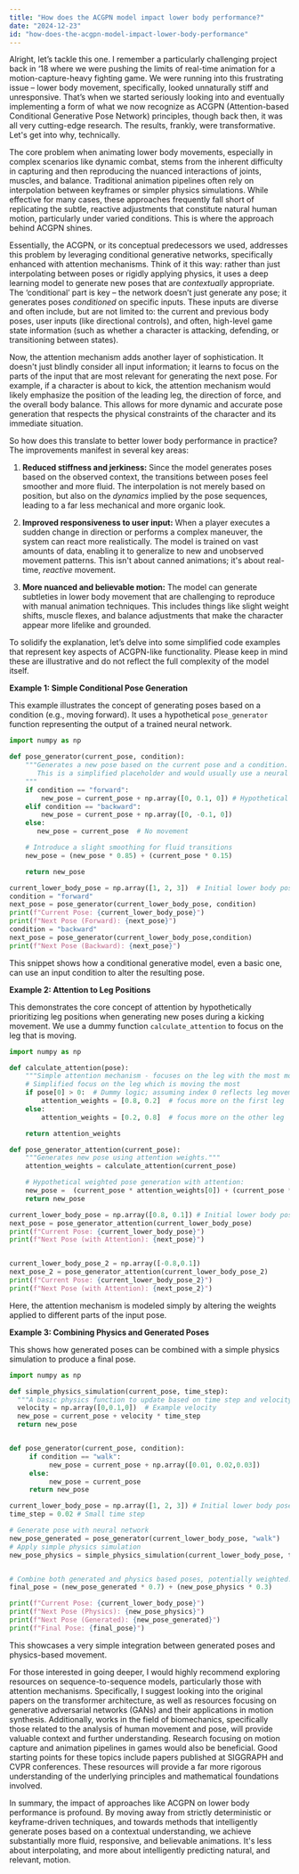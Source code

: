 ```yaml
---
title: "How does the ACGPN model impact lower body performance?"
date: "2024-12-23"
id: "how-does-the-acgpn-model-impact-lower-body-performance"
---
```


Alright, let’s tackle this one. I remember a particularly challenging project back in ‘18 where we were pushing the limits of real-time animation for a motion-capture-heavy fighting game. We were running into this frustrating issue – lower body movement, specifically, looked unnaturally stiff and unresponsive. That’s when we started seriously looking into and eventually implementing a form of what we now recognize as ACGPN (Attention-based Conditional Generative Pose Network) principles, though back then, it was all very cutting-edge research. The results, frankly, were transformative. Let's get into why, technically.

The core problem when animating lower body movements, especially in complex scenarios like dynamic combat, stems from the inherent difficulty in capturing and then reproducing the nuanced interactions of joints, muscles, and balance. Traditional animation pipelines often rely on interpolation between keyframes or simpler physics simulations. While effective for many cases, these approaches frequently fall short of replicating the subtle, reactive adjustments that constitute natural human motion, particularly under varied conditions. This is where the approach behind ACGPN shines.

Essentially, the ACGPN, or its conceptual predecessors we used, addresses this problem by leveraging conditional generative networks, specifically enhanced with attention mechanisms. Think of it this way: rather than just interpolating between poses or rigidly applying physics, it uses a deep learning model to generate new poses that are *contextually* appropriate. The ‘conditional’ part is key – the network doesn’t just generate any pose; it generates poses *conditioned* on specific inputs. These inputs are diverse and often include, but are not limited to: the current and previous body poses, user inputs (like directional controls), and often, high-level game state information (such as whether a character is attacking, defending, or transitioning between states).

Now, the attention mechanism adds another layer of sophistication. It doesn't just blindly consider all input information; it learns to focus on the parts of the input that are most relevant for generating the next pose. For example, if a character is about to kick, the attention mechanism would likely emphasize the position of the leading leg, the direction of force, and the overall body balance. This allows for more dynamic and accurate pose generation that respects the physical constraints of the character and its immediate situation.

So how does this translate to better lower body performance in practice? The improvements manifest in several key areas:

1.  **Reduced stiffness and jerkiness:** Since the model generates poses based on the observed context, the transitions between poses feel smoother and more fluid. The interpolation is not merely based on position, but also on the *dynamics* implied by the pose sequences, leading to a far less mechanical and more organic look.

2.  **Improved responsiveness to user input:** When a player executes a sudden change in direction or performs a complex maneuver, the system can react more realistically. The model is trained on vast amounts of data, enabling it to generalize to new and unobserved movement patterns. This isn't about canned animations; it's about real-time, *reactive* movement.

3.  **More nuanced and believable motion:** The model can generate subtleties in lower body movement that are challenging to reproduce with manual animation techniques. This includes things like slight weight shifts, muscle flexes, and balance adjustments that make the character appear more lifelike and grounded.

To solidify the explanation, let’s delve into some simplified code examples that represent key aspects of ACGPN-like functionality. Please keep in mind these are illustrative and do not reflect the full complexity of the model itself.

**Example 1: Simple Conditional Pose Generation**

This example illustrates the concept of generating poses based on a condition (e.g., moving forward). It uses a hypothetical `pose_generator` function representing the output of a trained neural network.

```python
import numpy as np

def pose_generator(current_pose, condition):
    """Generates a new pose based on the current pose and a condition.
       This is a simplified placeholder and would usually use a neural network.
    """
    if condition == "forward":
        new_pose = current_pose + np.array([0, 0.1, 0]) # Hypothetical forward motion
    elif condition == "backward":
        new_pose = current_pose + np.array([0, -0.1, 0])
    else:
       new_pose = current_pose  # No movement

    # Introduce a slight smoothing for fluid transitions
    new_pose = (new_pose * 0.85) + (current_pose * 0.15)

    return new_pose

current_lower_body_pose = np.array([1, 2, 3])  # Initial lower body pose
condition = "forward"
next_pose = pose_generator(current_lower_body_pose, condition)
print(f"Current Pose: {current_lower_body_pose}")
print(f"Next Pose (Forward): {next_pose}")
condition = "backward"
next_pose = pose_generator(current_lower_body_pose,condition)
print(f"Next Pose (Backward): {next_pose}")

```

This snippet shows how a conditional generative model, even a basic one, can use an input condition to alter the resulting pose.

**Example 2: Attention to Leg Positions**

This demonstrates the core concept of attention by hypothetically prioritizing leg positions when generating new poses during a kicking movement. We use a dummy function `calculate_attention` to focus on the leg that is moving.

```python
import numpy as np

def calculate_attention(pose):
    """Simple attention mechanism - focuses on the leg with the most movement."""
    # Simplified focus on the leg which is moving the most
    if pose[0] > 0:  # Dummy logic; assuming index 0 reflects leg movement
        attention_weights = [0.8, 0.2]  # focus more on the first leg
    else:
        attention_weights = [0.2, 0.8]  # focus more on the other leg

    return attention_weights

def pose_generator_attention(current_pose):
    """Generates new pose using attention weights."""
    attention_weights = calculate_attention(current_pose)

    # Hypothetical weighted pose generation with attention:
    new_pose =  (current_pose * attention_weights[0]) + (current_pose * attention_weights[1])
    return new_pose

current_lower_body_pose = np.array([0.8, 0.1]) # Initial lower body pose
next_pose = pose_generator_attention(current_lower_body_pose)
print(f"Current Pose: {current_lower_body_pose}")
print(f"Next Pose (with Attention): {next_pose}")


current_lower_body_pose_2 = np.array([-0.8,0.1])
next_pose_2 = pose_generator_attention(current_lower_body_pose_2)
print(f"Current Pose: {current_lower_body_pose_2}")
print(f"Next Pose (with Attention): {next_pose_2}")
```

Here, the attention mechanism is modeled simply by altering the weights applied to different parts of the input pose.

**Example 3: Combining Physics and Generated Poses**

This shows how generated poses can be combined with a simple physics simulation to produce a final pose.

```python
import numpy as np

def simple_physics_simulation(current_pose, time_step):
  """A basic physics function to update based on time step and velocity (simplified)."""
  velocity = np.array([0,0.1,0])  # Example velocity
  new_pose = current_pose + velocity * time_step
  return new_pose


def pose_generator(current_pose, condition):
     if condition == "walk":
          new_pose = current_pose + np.array([0.01, 0.02,0.03])
     else:
          new_pose = current_pose
     return new_pose

current_lower_body_pose = np.array([1, 2, 3]) # Initial lower body pose
time_step = 0.02 # Small time step

# Generate pose with neural network
new_pose_generated = pose_generator(current_lower_body_pose, "walk")
# Apply simple physics simulation
new_pose_physics = simple_physics_simulation(current_lower_body_pose, time_step)


# Combine both generated and physics based poses, potentially weighted.
final_pose = (new_pose_generated * 0.7) + (new_pose_physics * 0.3)

print(f"Current Pose: {current_lower_body_pose}")
print(f"Next Pose (Physics): {new_pose_physics}")
print(f"Next Pose (Generated): {new_pose_generated}")
print(f"Final Pose: {final_pose}")
```
This showcases a very simple integration between generated poses and physics-based movement.

For those interested in going deeper, I would highly recommend exploring resources on sequence-to-sequence models, particularly those with attention mechanisms. Specifically, I suggest looking into the original papers on the transformer architecture, as well as resources focusing on generative adversarial networks (GANs) and their applications in motion synthesis. Additionally, works in the field of biomechanics, specifically those related to the analysis of human movement and pose, will provide valuable context and further understanding. Research focusing on motion capture and animation pipelines in games would also be beneficial. Good starting points for these topics include papers published at SIGGRAPH and CVPR conferences. These resources will provide a far more rigorous understanding of the underlying principles and mathematical foundations involved.

In summary, the impact of approaches like ACGPN on lower body performance is profound. By moving away from strictly deterministic or keyframe-driven techniques, and towards methods that intelligently generate poses based on a contextual understanding, we achieve substantially more fluid, responsive, and believable animations. It's less about interpolating, and more about intelligently predicting natural, and relevant, motion.
